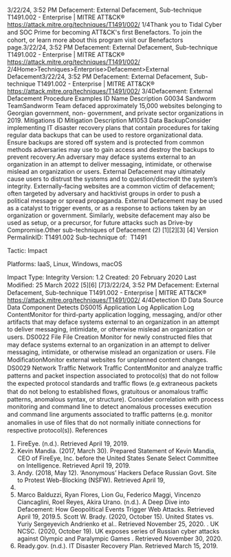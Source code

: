 3/22/24, 3:52 PM Defacement: External Defacement, Sub-technique T1491.002 - Enterprise | MITRE ATT&CK®
https://attack.mitre.org/techniques/T1491/002/ 1/4Thank you to Tidal Cyber and SOC Prime for becoming ATT&CK's ﬁrst Benefactors. To join the cohort, or learn more about this program visit our
Benefactors page.3/22/24, 3:52 PM Defacement: External Defacement, Sub-technique T1491.002 - Enterprise | MITRE ATT&CK®
https://attack.mitre.org/techniques/T1491/002/ 2/4Home>Techniques>Enterprise>Defacement>External Defacement3/22/24, 3:52 PM Defacement: External Defacement, Sub-technique T1491.002 - Enterprise | MITRE ATT&CK®
https://attack.mitre.org/techniques/T1491/002/ 3/4Defacement: External Defacement
Procedure Examples
ID Name Description
G0034 Sandworm
TeamSandworm Team defaced approximately 15,000 websites belonging to Georgian government, non-
government, and private sector organizations in 2019.
Mitigations
ID Mitigation Description
M1053 Data
BackupConsider implementing IT disaster recovery plans that contain procedures for taking regular data backups that
can be used to restore organizational data. Ensure backups are stored off system and is protected from
common methods adversaries may use to gain access and destroy the backups to prevent recovery.An adversary may deface systems external to an organization in an attempt to deliver messaging, intimidate, or otherwise mislead an
organization or users. External Defacement may ultimately cause users to distrust the systems and to question/discredit the system’s
integrity. Externally-facing websites are a common victim of defacement; often targeted by adversary and hacktivist groups in order to push
a political message or spread propaganda. External Defacement may be used as a catalyst to trigger events, or as a response to
actions taken by an organization or government. Similarly, website defacement may also be used as setup, or a precursor, for future attacks
such as Drive-by Compromise.Other sub-techniques of Defacement (2)
[1][2][3]
[4]
Version PermalinkID: T1491.002
Sub-technique of:  T1491

Tactic: Impact

Platforms: IaaS, Linux, Windows, macOS

Impact Type: Integrity
Version: 1.2
Created: 20 February 2020
Last Modiﬁed: 25 March 2022
[5][6]
[7]3/22/24, 3:52 PM Defacement: External Defacement, Sub-technique T1491.002 - Enterprise | MITRE ATT&CK®
https://attack.mitre.org/techniques/T1491/002/ 4/4Detection
ID Data Source Data Component Detects
DS0015 Application Log Application Log
ContentMonitor for third-party application logging, messaging, and/or other artifacts that may
deface systems external to an organization in an attempt to deliver messaging,
intimidate, or otherwise mislead an organization or users.
DS0022 File File Creation Monitor for newly constructed ﬁles that may deface systems external to an organization
in an attempt to deliver messaging, intimidate, or otherwise mislead an organization or
users.
File
ModiﬁcationMonitor external websites for unplanned content changes.
DS0029 Network Traﬃc Network Traﬃc
ContentMonitor and analyze traﬃc patterns and packet inspection associated to protocol(s) that
do not follow the expected protocol standards and traﬃc ﬂows (e.g extraneous packets
that do not belong to established ﬂows, gratuitous or anomalous traﬃc patterns,
anomalous syntax, or structure). Consider correlation with process monitoring and
command line to detect anomalous processes execution and command line arguments
associated to traﬃc patterns (e.g. monitor anomalies in use of ﬁles that do not normally
initiate connections for respective protocol(s)).
References
1. FireEye. (n.d.). Retrieved April 19, 2019.
2. Kevin Mandia. (2017, March 30). Prepared Statement of Kevin
Mandia, CEO of FireEye, Inc. before the United States Senate
Select Committee on Intelligence. Retrieved April 19, 2019.
3. Andy. (2018, May 12). ‘Anonymous’ Hackers Deface Russian
Govt. Site to Protest Web-Blocking (NSFW). Retrieved April 19,
2019.
4. Marco Balduzzi, Ryan Flores, Lion Gu, Federico Maggi,
Vincenzo Ciancaglini, Roel Reyes, Akira Urano. (n.d.). A Deep
Dive into Defacement: How Geopolitical Events Trigger Web
Attacks. Retrieved April 19, 2019.5. Scott W. Brady. (2020, October 15). United States vs. Yuriy
Sergeyevich Andrienko et al.. Retrieved November 25, 2020.
. UK NCSC. (2020, October 19). UK exposes series of Russian
cyber attacks against Olympic and Paralympic Games .
Retrieved November 30, 2020.
7. Ready.gov. (n.d.). IT Disaster Recovery Plan. Retrieved March
15, 2019.